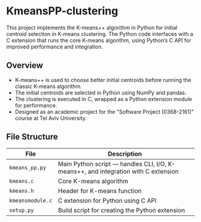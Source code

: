 # KmeansPP-clustering
This project implements the K-means++ algorithm in Python for initial centroid selection in K-means clustering. The Python code interfaces with a C extension that runs the core K-means algorithm, using Python’s C API for improved performance and integration.

## Overview
- K-means++ is used to choose better initial centroids before running the classic K-means algorithm.
- The initial centroids are selected in Python using NumPy and pandas.
- The clustering is executed in C, wrapped as a Python extension module for performance.
- Designed as an academic project for the "Software Project (0368-2161)" course at Tel Aviv University.

## File Structure

| File              | Description |
|-------------------|-------------|
| `kmeans_pp.py`    | Main Python script — handles CLI, I/O, K-means++, and integration with C extension |
| `kmeans.c`        | Core K-means algorithm |
| `kmeans.h`        | Header for K-means function |
| `kmeansmodule.c`  | C extension for Python using C API |
| `setup.py`        | Build script for creating the Python extension |
